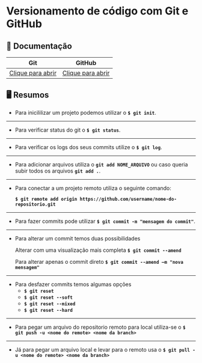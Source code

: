 # Versionamento de código com Git e GitHub

## 📘 Documentação
| Git                       | GitHub                      |
|---------------------------|-----------------------------|
| [Clique para abrir](https://git-scm.com/docs/) | [Clique para abrir](https://docs.github.com/pt) |

## 🖥️ Resumos
- Para inicililizar um projeto podemos utilizar o __`$ git init`__.
___
- Para verificar status do git o __`$ git status`__.
___
- Para verificar os logs dos seus commits utilize o  __`$ git log`__.
___
- Para adicionar arquivos utiliza o __`git add NOME_ARQUIVO`__ ou caso queria subir todos os arquivos  __`git add .`__.
___
- Para conectar a um projeto remoto utiliza o seguinte comando:
    
    __`$ git remote add origin https://github.com/username/nome-do-repositorio.git`__
___
- Para fazer commits pode utilizar __`$ git commit -m "mensagem do commit"`__.
___
- Para alterar um commit temos duas possibilidades

    Alterar com uma visualização mais completa  __`$ git commit --amend`__ 

    Para alterar apenas o commit direto __`$ git commit --amend –m "nova mensagem"`__ 
___
- Para desfazer commits temos algumas opções
    - __`$ git reset`__
    - __`$ git reset --soft`__
    - __`$ git reset --mixed`__
    - __`$ git reset --hard`__
___
- Para pegar um arquivo do repositorio remoto para local utiliza-se o  __`$ git push -u <nome do remote> <nome da branch>`__
___
- Já para pegar um arquivo local e levar para o remoto usa o __`$ git pull -u <nome do remote> <nome da branch>`__
